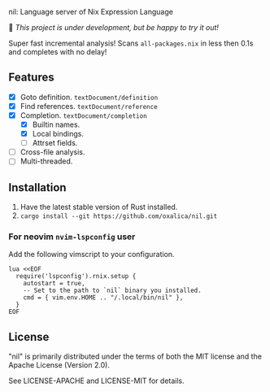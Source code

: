 nil: Language server of Nix Expression Language

🚧 *This project is under development, but be happy to try it out!*

Super fast incremental analysis! Scans `all-packages.nix` in less then 0.1s and completes with no delay!

## Features

- [x] Goto definition. `textDocument/definition`
- [x] Find references. `textDocument/reference`
- [x] Completion. `textDocument/completion`
  - [x] Builtin names.
  - [x] Local bindings.
  - [ ] Attrset fields.
- [ ] Cross-file analysis.
- [ ] Multi-threaded.

## Installation

1. Have the latest stable version of Rust installed.
2. `cargo install --git https://github.com/oxalica/nil.git`

### For neovim `nvim-lspconfig` user

Add the following vimscript to your configuration.

```vim
lua <<EOF
  require('lspconfig').rnix.setup {
    autostart = true,
    -- Set to the path to `nil` binary you installed.
    cmd = { vim.env.HOME .. "/.local/bin/nil" },
  }
EOF
```

## License

"nil" is primarily distributed under the terms of both the MIT
license and the Apache License (Version 2.0).

See LICENSE-APACHE and LICENSE-MIT for details.
